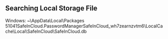 ## Searching Local Storage File

Windows: ~\AppData\Local\Packages\
51041SafeInCloud.PasswordManagerSafeInCloud_wh7zearnzvtm6\LocalCache\Local\SafeInCloud\SafeInCloud.db
